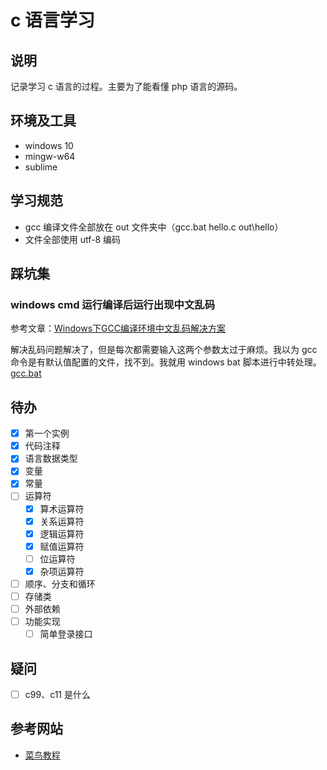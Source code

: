 # c 语言学习

## 说明

记录学习 c 语言的过程。主要为了能看懂 php 语言的源码。

## 环境及工具

* windows 10
* mingw-w64
* sublime

## 学习规范

* gcc 编译文件全部放在 out 文件夹中（gcc.bat hello.c out\hello）
* 文件全部使用 utf-8 编码

## 踩坑集

### windows cmd 运行编译后运行出现中文乱码

参考文章：[Windows下GCC编译环境中文乱码解决方案](https://blog.csdn.net/mylibs/article/details/27913281) 

解决乱码问题解决了，但是每次都需要输入这两个参数太过于麻烦。我以为 gcc 命令是有默认值配置的文件，找不到。我就用 windows bat 脚本进行中转处理。[gcc.bat](./gcc.bat)

## 待办

- [x] 第一个实例
- [x] 代码注释
- [x] 语言数据类型
- [x] 变量
- [x] 常量
- [ ] 运算符
    - [x] 算术运算符
    - [x] 关系运算符
    - [x] 逻辑运算符
    - [x] 赋值运算符
    - [ ] 位运算符
    - [x] 杂项运算符
- [ ] 顺序、分支和循环
- [ ] 存储类
- [ ] 外部依赖
- [ ] 功能实现
    - [ ] 简单登录接口

## 疑问

- [ ] c99、c11 是什么

## 参考网站

* [菜鸟教程](https://www.runoob.com/cprogramming/c-tutorial.html)
